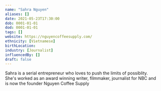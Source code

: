 ```yaml
---
name: "Sahra Nguyen"
aliases: []
date: 2021-05-23T17:30:00
dob: 0001-01-01
dod: 0001-01-01
tags: []
website: https://nguyencoffeesupply.com/
ethnicity: [Vietnamese]
birthLocation: 
industry: [Journalist]
influencedBy: []
draft: false
---
```


Sahra is a serial entrepreneur who loves to push the limits of possiblity. She's worked as an award winning writer, filmmaker, journalist for NBC and is now the founder Nguyen Coffee Supply
